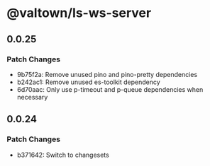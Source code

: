 # @valtown/ls-ws-server

## 0.0.25

### Patch Changes

- 9b75f2a: Remove unused pino and pino-pretty dependencies
- b242ac1: Remove unused es-toolkit dependency
- 6d70aac: Only use p-timeout and p-queue dependencies when necessary

## 0.0.24

### Patch Changes

- b371642: Switch to changesets
